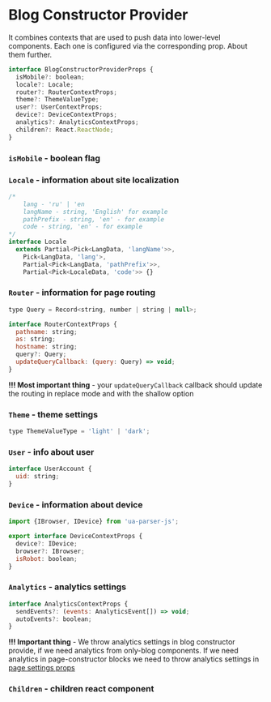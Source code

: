 # Blog Constructor Provider

It combines contexts that are used to push data into lower-level components. Each one is configured via the corresponding prop. About them further.

```jsx
interface BlogConstructorProviderProps {
  isMobile?: boolean;
  locale?: Locale;
  router?: RouterContextProps;
  theme?: ThemeValueType;
  user?: UserContextProps;
  device?: DeviceContextProps;
  analytics?: AnalyticsContextProps;
  children?: React.ReactNode;
}
```

### `isMobile` - boolean flag

### `Locale` - information about site localization

```jsx
/*
    lang - 'ru' | 'en
    langName - string, 'English' for example
    pathPrefix - string, 'en' - for example
    code - string, 'en' - for example
*/
interface Locale
  extends Partial<Pick<LangData, 'langName'>>,
    Pick<LangData, 'lang'>,
    Partial<Pick<LangData, 'pathPrefix'>>,
    Partial<Pick<LocaleData, 'code'>> {}
```

### `Router` - information for page routing

```jsx
type Query = Record<string, number | string | null>;

interface RouterContextProps {
  pathname: string;
  as: string;
  hostname: string;
  query?: Query;
  updateQueryCallback: (query: Query) => void;
}
```

**!!! Most important thing** - your `updateQueryCallback` callback should update the routing in replace mode and with the shallow option

### `Theme` - theme settings

```jsx
type ThemeValueType = 'light' | 'dark';
```

### `User` - info about user

```jsx
interface UserAccount {
  uid: string;
}
```

### `Device` - information about device

```jsx
import {IBrowser, IDevice} from 'ua-parser-js';

export interface DeviceContextProps {
  device?: IDevice;
  browser?: IBrowser;
  isRobot: boolean;
}
```

### `Analytics` - analytics settings

```jsx
interface AnalyticsContextProps {
  sendEvents?: (events: AnalyticsEvent[]) => void;
  autoEvents?: boolean;
}
```

**!!! Important thing** - We throw analytics settings in blog constructor provide, if we need analytics from only-blog components. If we need analytics in page-constructor blocks we need to throw analytics settings in [page settings props](../containers/BlogPage/README.md)

### `Children` - children react component
